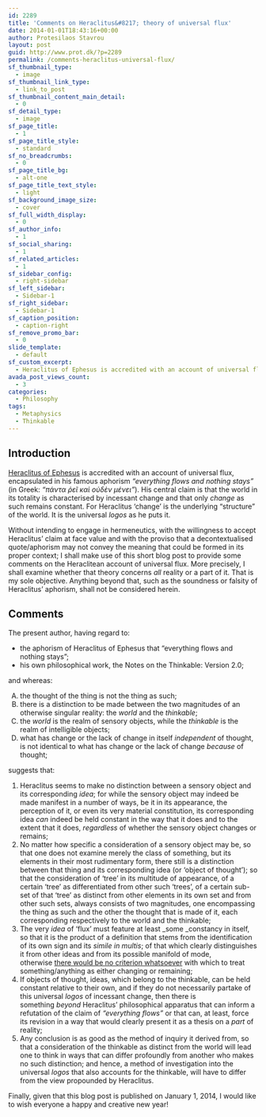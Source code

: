 ```yaml
---
id: 2289
title: 'Comments on Heraclitus&#8217; theory of universal flux'
date: 2014-01-01T18:43:16+00:00
author: Protesilaos Stavrou
layout: post
guid: http://www.prot.dk/?p=2289
permalink: /comments-heraclitus-universal-flux/
sf_thumbnail_type:
  - image
sf_thumbnail_link_type:
  - link_to_post
sf_thumbnail_content_main_detail:
  - 0
sf_detail_type:
  - image
sf_page_title:
  - 1
sf_page_title_style:
  - standard
sf_no_breadcrumbs:
  - 0
sf_page_title_bg:
  - alt-one
sf_page_title_text_style:
  - light
sf_background_image_size:
  - cover
sf_full_width_display:
  - 0
sf_author_info:
  - 1
sf_social_sharing:
  - 1
sf_related_articles:
  - 1
sf_sidebar_config:
  - right-sidebar
sf_left_sidebar:
  - Sidebar-1
sf_right_sidebar:
  - Sidebar-1
sf_caption_position:
  - caption-right
sf_remove_promo_bar:
  - 0
slide_template:
  - default
sf_custom_excerpt:
  - Heraclitus of Ephesus is accredited with an account of universal flux, encapsulated in his famous aphorism "everything flows and nothing stays". However, his theory does not encompass the Thinkable, hence, it cannot be about all of reality, but, at the very best, of a part of it.
avada_post_views_count:
  - 3
categories:
  - Philosophy
tags:
  - Metaphysics
  - Thinkable
---
```

## Introduction

<a title="Stanford Encyclopedia of Philosophy entry on Heraclitus of Ephesus" href="http://plato.stanford.edu/entries/heraclitus/" target="_blank">Heraclitus of Ephesus</a> is accredited with an account of universal flux, encapsulated in his famous aphorism _&#8220;everything flows and nothing stays&#8221;_ (in Greek: _&#8220;πάντα ῥεῖ καὶ οὐδὲν μένει&#8221;_). His central claim is that the world in its totality is characterised by incessant change and that only _change_ as such remains constant. For Heraclitus &#8216;change&#8217; is the underlying &#8220;structure&#8221; of the world. It is the universal _logos_ as he puts it.

Without intending to engage in hermeneutics, with the willingness to accept Heraclitus&#8217; claim at face value and with the proviso that a decontextualised quote/aphorism may not convey the meaning that could be formed in its proper context; I shall make use of this short blog post to provide some comments on the Heraclitean account of universal flux. More precisely, I shall examine whether that theory concerns _all_ reality or a part of it. That is my sole objective. Anything beyond that, such as the soundness or falsity of Heraclitus&#8217; aphorism, shall not be considered herein.

## Comments

The present author, having regard to:

  * the aphorism of Heraclitus of Ephesus that &#8220;everything flows and nothing stays&#8221;;
  * his own philosophical work, the Notes on the Thinkable: Version 2.0;

and whereas:

<ol style="list-style-type: upper-alpha;">
  <li>
    the thought of the thing is not the thing as such;
  </li>
  <li>
    there is a distinction to be made between the two magnitudes of an otherwise singular reality: the <em>world </em>and the <em>thinkable</em>;
  </li>
  <li>
    the <em>world</em> is the realm of sensory objects, while the <em>thinkable</em> is the realm of intelligible objects;
  </li>
  <li>
    what has change or the lack of change in itself <em>independent</em> of thought, is not identical to what has change or the lack of change <em>because</em> of thought;
  </li>
</ol>

suggests that:

  1. Heraclitus seems to make no distinction between a sensory object and its corresponding _idea_; for while the sensory object may indeed be made manifest in a number of ways, be it in its appearance, the perception of it, or even its very material constitution, its corresponding idea _can_ indeed be held constant in the way that it does and to the extent that it does, _regardless_ of whether the sensory object changes or remains;
  2. No matter how specific a consideration of a sensory object may be, so that one does not examine merely the class of something, but its elements in their most rudimentary form, there still is a distinction between that thing and its corresponding idea (or &#8216;object of thought&#8217;); so that the consideration of &#8216;tree&#8217; in its multitude of appearance, of a certain &#8216;tree&#8217; as differentiated from other such &#8216;trees&#8217;, of a certain sub-set of that &#8216;tree&#8217; as distinct from other elements in its own set and from other such sets, always consists of two magnitudes, one encompassing the thing as such and the other the thought that is made of it, each corresponding respectively to the world and the thinkable;
  3. The very _idea_ of &#8216;flux&#8217; must feature at least _some _constancy in itself, so that it is the product of a definition that stems from the identification of its own sign and its _simile in multis_; of that which clearly distinguishes it from other ideas and from its possible manifold of mode, otherwise <a title="Preliminary remarks on objectivity" href="https://protesilaos.com/preliminary-remarks-objectivity/" target="_blank">there would be no criterion whatsoever</a> with which to treat something/anything as either changing or remaining;
  4. If objects of thought, ideas, which belong to the thinkable, can be held constant relative to their own, and if they do not necessarily partake of this universal _logos_ of incessant change, then there is something _beyond_ Heraclitus&#8217; philosophical apparatus that can inform a refutation of the claim of _&#8220;everything flows&#8221;_ or that can, at least, force its revision in a way that would clearly present it as a thesis on a _part_ of reality;
  5. Any conclusion is as good as the method of inquiry it derived from, so that a consideration of the thinkable as distinct from the world will lead one to think in ways that can differ profoundly from another who makes no such distinction; and hence, a method of investigation into the universal _logos_ that also accounts for the thinkable, will have to differ from the view propounded by Heraclitus.

Finally, given that this blog post is published on January 1, 2014, I would like to wish everyone a happy and creative new year!